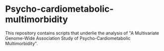 # Psycho-cardiometabolic-multimorbidity

This repository contains scripts that underlie the analysis of "A Multivariate Genome-Wide Association Study of Psycho-Cardiometabolic Multimorbidity". 